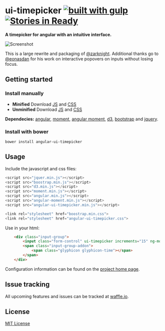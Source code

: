 # ui-timepicker [![built with gulp](https://img.shields.io/badge/built_with-gulp-red.svg?style=flat)](http://gulpjs.com) [![Stories in Ready](https://badge.waffle.io/mirskytech/ui-timepicker.png?label=ready&title=Ready)](https://waffle.io/mirskytech/ui-timepicker)

**A timepicker for angular with an intuitive interface.**

![Screenshot](https://raw.githubusercontent.com/mirskytech/ui-timepicker/bower/docs/_screenshots/original.png)

This is a large rewrite and packaging of [@zarknight](https://github.com/zarknight/ui-timepicker). Additional thanks go
to [@eonasdan](https://github.com/Eonasdan/bootstrap-datetimepicker) for his work on interactive popovers on inputs without losing focus.

## Getting started

### Install manually

* **Minified** Download [JS](https://raw.githubusercontent.com/mirskytech/angular-ui-timepicker/master/dist/angular-ui-timepicker.min.js) and [CSS](https://github.com/mirskytech/angular-ui-timepicker/blob/master/dist/angular-ui-timepicker.css)
* **Unminified** Download [JS](https://raw.githubusercontent.com/mirskytech/angular-ui-timepicker/master/dist/angular-ui-timepicker.js) and [CSS](https://github.com/mirskytech/angular-ui-timepicker/blob/master/dist/angular-ui-timepicker.css)

**Dependecies:** [angular](https://angularjs.org),
 [moment](https://momentjs.com), [angular moment](https://github.com/urish/angular-moment),
  [d3](https://d3js.org), [bootstrap](https://getbootstrap.com) and [jquery](https://jquery.com).

### Install with bower

```
bower install angular-ui-timepicker
```

## Usage

Include the javascript and css files:

```javascript
<script src="jquer.min.js"></script>
<script src="boostrap.min.js"></script>
<script src="d3.min.js"></script>
<script src="moment.min.js"></script>
<script src="angular.min.js"></script>
<script src="angular-moment.min.js"></script>
<script src="angular-ui-timepicker.min.js"></script>

<link rel="stylesheet" href="boostrap.min.css">
<link rel="stylesheet" href="angular-ui-timepicker.css">
```

Use in your html:

```html
    <div class="input-group">
        <input class="form-control" ui-timepicker increments="15" ng-model="mydatetime" type="text" placeholder="time" />
        <span class="input-group-addon">
            <span class="glyphicon glyphicon-time"></span>
        </span>
    </div>
```

Configuration information can be found on the [project home page](https://mirskytech.github.io/angular-ui-timepicker).

## Issue tracking

All upcoming features and issues can be tracked at [waffle.io](https://waffle.io/mirskytech/angular-ui-timepicker).

## License

[MIT License](LICENSE)
